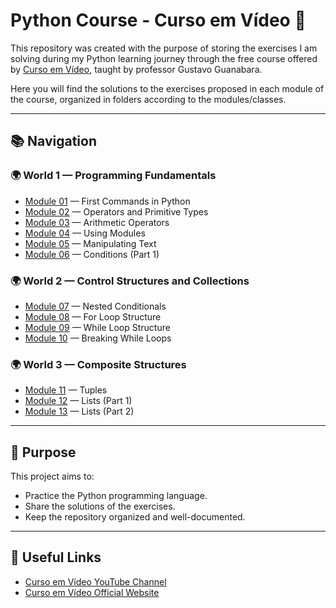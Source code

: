 # Python Course - Curso em Vídeo 🐍

This repository was created with the purpose of storing the exercises I am solving during my Python learning journey through the free course offered by [Curso em Vídeo](https://www.youtube.com/c/CursoemVídeo), taught by professor Gustavo Guanabara.

Here you will find the solutions to the exercises proposed in each module of the course, organized in folders according to the modules/classes.


---

## 📚 Navigation

### 🌍 World 1 — Programming Fundamentals

- [Module 01](./Exercises_CursoEmVideo/World_1/m01_First_Commands) — First Commands in Python
- [Module 02](./Exercises_CursoEmVideo/World_1/m02_Operators_and_Primitive_Types) — Operators and Primitive Types
- [Module 03](./Exercises_CursoEmVideo/World_1/m03_Arithmetic_Operators) — Arithmetic Operators
- [Module 04](./Exercises_CursoEmVideo/World_1/m04_Using_Modules) — Using Modules
- [Module 05](./Exercises_CursoEmVideo/World_1/m05_Manipulating_Text) — Manipulating Text
- [Module 06](./Exercises_CursoEmVideo/World_1/m06_Conditions_Part1) — Conditions (Part 1)

### 🌍 World 2 — Control Structures and Collections

- [Module 07](./Exercises_CursoEmVideo/World_2/m07_Nested_Conditionals) — Nested Conditionals
- [Module 08](./Exercises_CursoEmVideo/World_2/m08_For_Loop_Structure) — For Loop Structure
- [Module 09](./Exercises_CursoEmVideo/World_2/m09_While_Loop_Sructure) — While Loop Structure
- [Module 10](./Exercises_CursoEmVideo/World_2/m10_Breaking_While_Loops) — Breaking While Loops

### 🌍 World 3 — Composite Structures

- [Module 11](./Exercises_CursoEmVideo/World_3/m11_Tuples) — Tuples
- [Module 12](./Exercises_CursoEmVideo/World_3/m12_Lists_Part1) — Lists (Part 1)
- [Module 13](./Exercises_CursoEmVideo/World_3/m13_Lists_Part2) — Lists (Part 2)

---

## 🚀 Purpose

This project aims to:

- Practice the Python programming language.
- Share the solutions of the exercises.
- Keep the repository organized and well-documented.


---

## 🔗 Useful Links

- [Curso em Vídeo YouTube Channel](https://www.youtube.com/c/CursoemVídeo)
- [Curso em Vídeo Official Website](https://www.cursoemvideo.com/)
